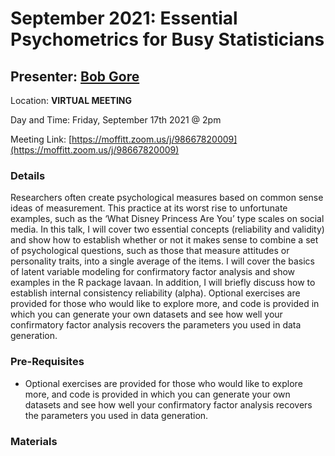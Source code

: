 # September 2021: Essential Psychometrics for Busy Statisticians

## Presenter: [Bob Gore](mailto:Bob.Gore@moffitt.org)

Location: **VIRTUAL MEETING** 

Day and Time: Friday, September 17th 2021 @ 2pm

Meeting Link: [https://moffitt.zoom.us/j/98667820009](https://moffitt.zoom.us/j/98667820009) 

### Details

Researchers often create psychological measures based on common sense ideas of measurement. This practice at its worst rise to unfortunate examples, such as the ‘What Disney Princess Are You’ type scales on social media. In this talk, I will cover two essential concepts (reliability and validity) and show how to establish whether or not it makes sense to combine a set of psychological questions, such as those that measure attitudes or personality traits, into a single average of the items. I will cover the basics of latent variable modeling for confirmatory factor analysis and show examples in the R package lavaan. In addition, I will briefly discuss how to establish internal consistency reliability (alpha). Optional exercises are provided for those who would like to explore more, and code is provided in which you can generate your own datasets and see how well your confirmatory factor analysis recovers the parameters you used in data generation.

### Pre-Requisites

* Optional exercises are provided for those who would like to explore more, and code is provided in which you can generate your own datasets and see how well your confirmatory factor analysis recovers the parameters you used in data generation.


### Materials

